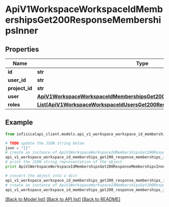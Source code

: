 # ApiV1WorkspaceWorkspaceIdMembershipsGet200ResponseMembershipsInner


## Properties
Name | Type | Description | Notes
------------ | ------------- | ------------- | -------------
**id** | **str** |  | 
**user_id** | **str** |  | 
**project_id** | **str** |  | 
**user** | [**ApiV1WorkspaceWorkspaceIdMembershipsGet200ResponseMembershipsInnerUser**](ApiV1WorkspaceWorkspaceIdMembershipsGet200ResponseMembershipsInnerUser.md) |  | 
**roles** | [**List[ApiV1WorkspaceWorkspaceIdUsersGet200ResponseUsersInnerRolesInner]**](ApiV1WorkspaceWorkspaceIdUsersGet200ResponseUsersInnerRolesInner.md) |  | 

## Example

```python
from infisicalapi_client.models.api_v1_workspace_workspace_id_memberships_get200_response_memberships_inner import ApiV1WorkspaceWorkspaceIdMembershipsGet200ResponseMembershipsInner

# TODO update the JSON string below
json = "{}"
# create an instance of ApiV1WorkspaceWorkspaceIdMembershipsGet200ResponseMembershipsInner from a JSON string
api_v1_workspace_workspace_id_memberships_get200_response_memberships_inner_instance = ApiV1WorkspaceWorkspaceIdMembershipsGet200ResponseMembershipsInner.from_json(json)
# print the JSON string representation of the object
print ApiV1WorkspaceWorkspaceIdMembershipsGet200ResponseMembershipsInner.to_json()

# convert the object into a dict
api_v1_workspace_workspace_id_memberships_get200_response_memberships_inner_dict = api_v1_workspace_workspace_id_memberships_get200_response_memberships_inner_instance.to_dict()
# create an instance of ApiV1WorkspaceWorkspaceIdMembershipsGet200ResponseMembershipsInner from a dict
api_v1_workspace_workspace_id_memberships_get200_response_memberships_inner_from_dict = ApiV1WorkspaceWorkspaceIdMembershipsGet200ResponseMembershipsInner.from_dict(api_v1_workspace_workspace_id_memberships_get200_response_memberships_inner_dict)
```
[[Back to Model list]](../README.md#documentation-for-models) [[Back to API list]](../README.md#documentation-for-api-endpoints) [[Back to README]](../README.md)


